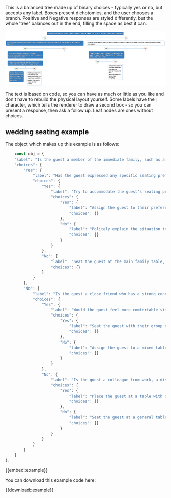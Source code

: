 This is a balanced tree made up of binary choices - typically yes or no, but accepts any label. Boxes present dichotomies, and the user chooses a branch. Positive and Negative responses are styled differently, but the whole 'tree' balances out in the end, filling the space as best it can.

![example of a filled-in tree](thumb.png)

The text is based on code, so you can have as much or little as you like and don't have to rebuild the physical layout yourself. Some labels have the `|` character, which tells the renderer to draw a second box - so you can present a response, then ask a follow up. Leaf nodes are ones without choices.

## wedding seating example

The  object which makes up this example is as follows:

```js
	const obj = {
    "label": "Is the guest a member of the immediate family, such as a parent, sibling, or child of the couple getting married?",
    "choices": {
        "Yes": {
            "label": "Has the guest expressed any specific seating preferences, such as wanting to sit near a window or away from the band?",
            "choices": {
                "Yes": {
                    "label": "Try to accommodate the guest’s seating preference as much as possible, even if it requires rearranging other guests.|Is the preferred seat available and does it not conflict with other important arrangements?",
                    "choices": {
                        "Yes": {
                            "label": "Assign the guest to their preferred seat and notify them in advance so they are aware.",
                            "choices": {}
                        },
                        "No": {
                            "label": "Politely explain the situation to the guest and offer the next best available option that meets most of their needs.",
                            "choices": {}
                        }
                    }
                },
                "No": {
                    "label": "Seat the guest at the main family table, ensuring they are close to the couple and other immediate family members.",
                    "choices": {}
                }
            }
        },
        "No": {
            "label": "Is the guest a close friend who has a strong connection to either the bride or groom and knows several other attendees?",
            "choices": {
                "Yes": {
                    "label": "Would the guest feel more comfortable sitting with mutual friends, or would they prefer to meet new people at a mixed table?",
                    "choices": {
                        "Yes": {
                            "label": "Seat the guest with their group of friends, making sure the table is lively and enjoyable for everyone.",
                            "choices": {}
                        },
                        "No": {
                            "label": "Assign the guest to a mixed table with a balance of familiar faces and new acquaintances to encourage mingling.",
                            "choices": {}
                        }
                    }
                },
                "No": {
                    "label": "Is the guest a colleague from work, a distant relative, or someone who does not know many other guests at the wedding?",
                    "choices": {
                        "Yes": {
                            "label": "Place the guest at a table with other colleagues, distant relatives, or guests in a similar situation to foster conversation.",
                            "choices": {}
                        },
                        "No": {
                            "label": "Seat the guest at a general table with a diverse mix of attendees to help them feel included and welcome.",
                            "choices": {}
                        }
                    }
                }
            }
        }
    }
};
```

{{embed::example}}

You can download this example code here:

{{download::example}}

